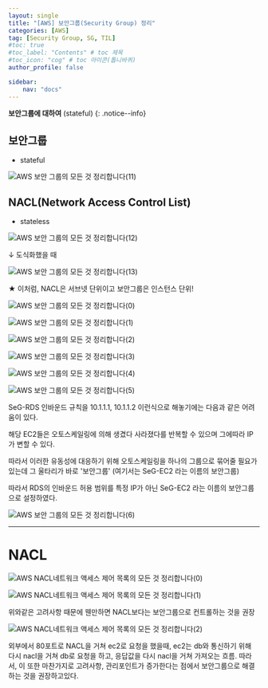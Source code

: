 ```yaml
---
layout: single
title: "[AWS] 보안그룹(Security Group) 정리"
categories: [AWS]
tag: [Security Group, SG, TIL]
#toc: true
#toc_label: "Contents" # toc 제목
#toc_icon: "cog" # toc 아이콘(톱니바퀴)
author_profile: false

sidebar:
    nav: "docs"
---
```




**보안그룹에 대하여** (stateful)
{: .notice--info}



## 보안그룹

- stateful

![AWS 보안 그룹의 모든 것 정리합니다(11)](../../images/2022-12-11-Security_Group/AWS%20%E1%84%87%E1%85%A9%E1%84%8B%E1%85%A1%E1%86%AB%20%E1%84%80%E1%85%B3%E1%84%85%E1%85%AE%E1%86%B8%E1%84%8B%E1%85%B4%20%E1%84%86%E1%85%A9%E1%84%83%E1%85%B3%E1%86%AB%20%E1%84%80%E1%85%A5%E1%86%BA%20%E1%84%8C%E1%85%A5%E1%86%BC%E1%84%85%E1%85%B5%E1%84%92%E1%85%A1%E1%86%B8%E1%84%82%E1%85%B5%E1%84%83%E1%85%A1(11).jpg)



## NACL(Network Access Control List)

- stateless

![AWS 보안 그룹의 모든 것 정리합니다(12)](../../images/2022-12-11-Security_Group/AWS%20%E1%84%87%E1%85%A9%E1%84%8B%E1%85%A1%E1%86%AB%20%E1%84%80%E1%85%B3%E1%84%85%E1%85%AE%E1%86%B8%E1%84%8B%E1%85%B4%20%E1%84%86%E1%85%A9%E1%84%83%E1%85%B3%E1%86%AB%20%E1%84%80%E1%85%A5%E1%86%BA%20%E1%84%8C%E1%85%A5%E1%86%BC%E1%84%85%E1%85%B5%E1%84%92%E1%85%A1%E1%86%B8%E1%84%82%E1%85%B5%E1%84%83%E1%85%A1(12).jpg)



↓ 도식화했을 때

![AWS 보안 그룹의 모든 것 정리합니다(13)](../../images/2022-12-11-Security_Group/AWS%20%E1%84%87%E1%85%A9%E1%84%8B%E1%85%A1%E1%86%AB%20%E1%84%80%E1%85%B3%E1%84%85%E1%85%AE%E1%86%B8%E1%84%8B%E1%85%B4%20%E1%84%86%E1%85%A9%E1%84%83%E1%85%B3%E1%86%AB%20%E1%84%80%E1%85%A5%E1%86%BA%20%E1%84%8C%E1%85%A5%E1%86%BC%E1%84%85%E1%85%B5%E1%84%92%E1%85%A1%E1%86%B8%E1%84%82%E1%85%B5%E1%84%83%E1%85%A1(13).jpg)

★ 이처럼, NACL은 서브넷 단위이고 보안그룹은 인스턴스 단위!

![ AWS 보안 그룹의 모든 것 정리합니다(0)](../../images/2022-12-11-Security_Group/%20AWS%20%E1%84%87%E1%85%A9%E1%84%8B%E1%85%A1%E1%86%AB%20%E1%84%80%E1%85%B3%E1%84%85%E1%85%AE%E1%86%B8%E1%84%8B%E1%85%B4%20%E1%84%86%E1%85%A9%E1%84%83%E1%85%B3%E1%86%AB%20%E1%84%80%E1%85%A5%E1%86%BA%20%E1%84%8C%E1%85%A5%E1%86%BC%E1%84%85%E1%85%B5%E1%84%92%E1%85%A1%E1%86%B8%E1%84%82%E1%85%B5%E1%84%83%E1%85%A1(0).jpg)

![ AWS 보안 그룹의 모든 것 정리합니다(1)](../../images/2022-12-11-Security_Group/%20AWS%20%E1%84%87%E1%85%A9%E1%84%8B%E1%85%A1%E1%86%AB%20%E1%84%80%E1%85%B3%E1%84%85%E1%85%AE%E1%86%B8%E1%84%8B%E1%85%B4%20%E1%84%86%E1%85%A9%E1%84%83%E1%85%B3%E1%86%AB%20%E1%84%80%E1%85%A5%E1%86%BA%20%E1%84%8C%E1%85%A5%E1%86%BC%E1%84%85%E1%85%B5%E1%84%92%E1%85%A1%E1%86%B8%E1%84%82%E1%85%B5%E1%84%83%E1%85%A1(1).jpg)

![ AWS 보안 그룹의 모든 것 정리합니다(2)](../../images/2022-12-11-Security_Group/%20AWS%20%E1%84%87%E1%85%A9%E1%84%8B%E1%85%A1%E1%86%AB%20%E1%84%80%E1%85%B3%E1%84%85%E1%85%AE%E1%86%B8%E1%84%8B%E1%85%B4%20%E1%84%86%E1%85%A9%E1%84%83%E1%85%B3%E1%86%AB%20%E1%84%80%E1%85%A5%E1%86%BA%20%E1%84%8C%E1%85%A5%E1%86%BC%E1%84%85%E1%85%B5%E1%84%92%E1%85%A1%E1%86%B8%E1%84%82%E1%85%B5%E1%84%83%E1%85%A1(2).jpg)

![ AWS 보안 그룹의 모든 것 정리합니다(3)](../../images/2022-12-11-Security_Group/%20AWS%20%E1%84%87%E1%85%A9%E1%84%8B%E1%85%A1%E1%86%AB%20%E1%84%80%E1%85%B3%E1%84%85%E1%85%AE%E1%86%B8%E1%84%8B%E1%85%B4%20%E1%84%86%E1%85%A9%E1%84%83%E1%85%B3%E1%86%AB%20%E1%84%80%E1%85%A5%E1%86%BA%20%E1%84%8C%E1%85%A5%E1%86%BC%E1%84%85%E1%85%B5%E1%84%92%E1%85%A1%E1%86%B8%E1%84%82%E1%85%B5%E1%84%83%E1%85%A1(3).jpg)

![ AWS 보안 그룹의 모든 것 정리합니다(4)](../../images/2022-12-11-Security_Group/%20AWS%20%E1%84%87%E1%85%A9%E1%84%8B%E1%85%A1%E1%86%AB%20%E1%84%80%E1%85%B3%E1%84%85%E1%85%AE%E1%86%B8%E1%84%8B%E1%85%B4%20%E1%84%86%E1%85%A9%E1%84%83%E1%85%B3%E1%86%AB%20%E1%84%80%E1%85%A5%E1%86%BA%20%E1%84%8C%E1%85%A5%E1%86%BC%E1%84%85%E1%85%B5%E1%84%92%E1%85%A1%E1%86%B8%E1%84%82%E1%85%B5%E1%84%83%E1%85%A1(4).jpg)

![ AWS 보안 그룹의 모든 것 정리합니다(5)](../../images/2022-12-11-Security_Group/%20AWS%20%E1%84%87%E1%85%A9%E1%84%8B%E1%85%A1%E1%86%AB%20%E1%84%80%E1%85%B3%E1%84%85%E1%85%AE%E1%86%B8%E1%84%8B%E1%85%B4%20%E1%84%86%E1%85%A9%E1%84%83%E1%85%B3%E1%86%AB%20%E1%84%80%E1%85%A5%E1%86%BA%20%E1%84%8C%E1%85%A5%E1%86%BC%E1%84%85%E1%85%B5%E1%84%92%E1%85%A1%E1%86%B8%E1%84%82%E1%85%B5%E1%84%83%E1%85%A1(5).jpg)

SeG-RDS 인바운드 규칙을 10.1.1.1, 10.1.1.2 이런식으로 해놓기에는 다음과 같은 어려움이 있다.

해당 EC2들은 오토스케일링에 의해 생겼다 사라졌다를 반복할 수 있으며 그에따라 IP가 변할 수 있다.

따라서 이러한 유동성에 대응하기 위해 오토스케일링을 하나의 그룹으로 묶어줄 필요가 있는데 그 울타리가 바로 '보안그룹' (여기서는 SeG-EC2 라는 이름의 보안그룹)

따라서 RDS의 인바운드 허용 범위를 특정 IP가 아닌 SeG-EC2 라는 이름의 보안그룹으로 설정하였다.

![ AWS 보안 그룹의 모든 것 정리합니다(6)](../../images/2022-12-11-Security_Group/%20AWS%20%E1%84%87%E1%85%A9%E1%84%8B%E1%85%A1%E1%86%AB%20%E1%84%80%E1%85%B3%E1%84%85%E1%85%AE%E1%86%B8%E1%84%8B%E1%85%B4%20%E1%84%86%E1%85%A9%E1%84%83%E1%85%B3%E1%86%AB%20%E1%84%80%E1%85%A5%E1%86%BA%20%E1%84%8C%E1%85%A5%E1%86%BC%E1%84%85%E1%85%B5%E1%84%92%E1%85%A1%E1%86%B8%E1%84%82%E1%85%B5%E1%84%83%E1%85%A1(6).jpg)

---

# NACL

![ AWS NACL네트워크 액세스 제어 목록의 모든 것 정리합니다(0)](../../images/2022-12-11-Security_Group/%20AWS%20NACL%E1%84%82%E1%85%A6%E1%84%90%E1%85%B3%E1%84%8B%E1%85%AF%E1%84%8F%E1%85%B3%20%E1%84%8B%E1%85%A2%E1%86%A8%E1%84%89%E1%85%A6%E1%84%89%E1%85%B3%20%E1%84%8C%E1%85%A6%E1%84%8B%E1%85%A5%20%E1%84%86%E1%85%A9%E1%86%A8%E1%84%85%E1%85%A9%E1%86%A8%E1%84%8B%E1%85%B4%20%E1%84%86%E1%85%A9%E1%84%83%E1%85%B3%E1%86%AB%20%E1%84%80%E1%85%A5%E1%86%BA%20%E1%84%8C%E1%85%A5%E1%86%BC%E1%84%85%E1%85%B5%E1%84%92%E1%85%A1%E1%86%B8%E1%84%82%E1%85%B5%E1%84%83%E1%85%A1(0).jpg)

![ AWS NACL네트워크 액세스 제어 목록의 모든 것 정리합니다(1)](../../images/2022-12-11-Security_Group/%20AWS%20NACL%E1%84%82%E1%85%A6%E1%84%90%E1%85%B3%E1%84%8B%E1%85%AF%E1%84%8F%E1%85%B3%20%E1%84%8B%E1%85%A2%E1%86%A8%E1%84%89%E1%85%A6%E1%84%89%E1%85%B3%20%E1%84%8C%E1%85%A6%E1%84%8B%E1%85%A5%20%E1%84%86%E1%85%A9%E1%86%A8%E1%84%85%E1%85%A9%E1%86%A8%E1%84%8B%E1%85%B4%20%E1%84%86%E1%85%A9%E1%84%83%E1%85%B3%E1%86%AB%20%E1%84%80%E1%85%A5%E1%86%BA%20%E1%84%8C%E1%85%A5%E1%86%BC%E1%84%85%E1%85%B5%E1%84%92%E1%85%A1%E1%86%B8%E1%84%82%E1%85%B5%E1%84%83%E1%85%A1(1).jpg)

위와같은 고려사항 때문에 웬만하면 NACL보다는 보안그룹으로 컨트롤하는 것을 권장

![ AWS NACL네트워크 액세스 제어 목록의 모든 것 정리합니다(2)](../../images/2022-12-11-Security_Group/%20AWS%20NACL%E1%84%82%E1%85%A6%E1%84%90%E1%85%B3%E1%84%8B%E1%85%AF%E1%84%8F%E1%85%B3%20%E1%84%8B%E1%85%A2%E1%86%A8%E1%84%89%E1%85%A6%E1%84%89%E1%85%B3%20%E1%84%8C%E1%85%A6%E1%84%8B%E1%85%A5%20%E1%84%86%E1%85%A9%E1%86%A8%E1%84%85%E1%85%A9%E1%86%A8%E1%84%8B%E1%85%B4%20%E1%84%86%E1%85%A9%E1%84%83%E1%85%B3%E1%86%AB%20%E1%84%80%E1%85%A5%E1%86%BA%20%E1%84%8C%E1%85%A5%E1%86%BC%E1%84%85%E1%85%B5%E1%84%92%E1%85%A1%E1%86%B8%E1%84%82%E1%85%B5%E1%84%83%E1%85%A1(2).jpg)

외부에서 80포트로 NACL을 거쳐 ec2로 요청을 했을때, ec2는 db와 통신하기 위해 다시 nacl을 거쳐 db로 요청을 하고, 응답값을 다시 nacl을 거쳐 가져오는 흐름. 따라서, 이 또한 마찬가지로 고려사항, 관리포인트가 증가한다는 점에서 보안그룹으로 해결하는 것을 권장하고있다.